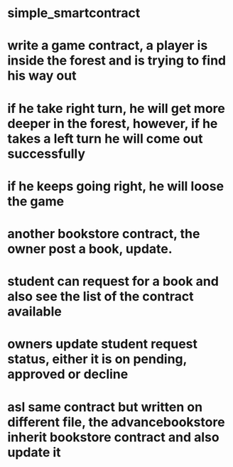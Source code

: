# simple_smartcontract
# write a game contract, a player is inside the forest and is trying to find his way out
# if he take right turn, he will get more deeper in the forest, however, if he takes a left turn he will come out successfully
# if he keeps going right, he will loose the game
# another bookstore contract, the owner post a book, update.
# student can request for a book and also see the list of the contract available
# owners update student request status, either it is on pending, approved or decline
# asl same contract but written on different file, the advancebookstore inherit bookstore contract and also update it
